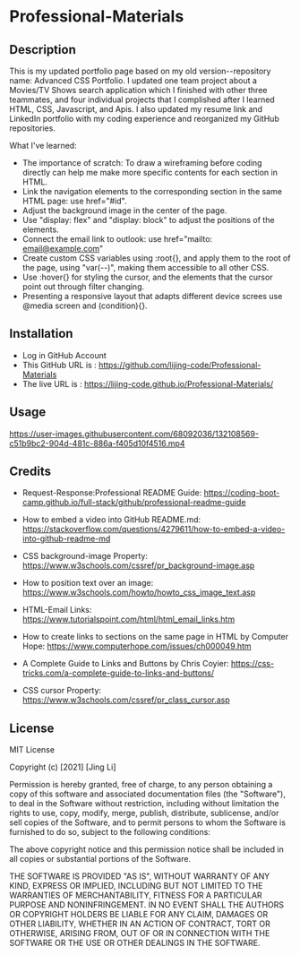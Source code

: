 # Professional-Materials

## Description

This is my updated portfolio page based on my old version--repository name: Advanced CSS Portfolio.
I updated one team project about a Movies/TV Shows search application which I finished with other three teammates, and four individual projects that I complished after I learned HTML, CSS, Javascript, and Apis.
I also updated my resume link and LinkedIn portfolio with my coding experience and reorganized my GitHub repositories. 

What I've learned:

* The importance of scratch: To draw a wireframing before coding directly can help me make more specific contents for each section in HTML.
* Link the navigation elements to the corresponding section in the same HTML page: use href="#id". 
* Adjust the background image in the center of the page.
* Use "display: flex" and "display: block" to adjust the positions of the elements.
* Connect the email link to outlook: use href="mailto: email@example.com"
* Create custom CSS variables using :root{}, and apply them to the root of the page, using "var(--)", making them accessible to all other CSS.
* Use :hover{} for styling the cursor, and the elements that the cursor point out through filter changing.
* Presenting a responsive layout that adapts different device screes use @media screen and (condition){}.

## Installation

* Log in GitHub Account
* This GitHub URL is : https://github.com/lijing-code/Professional-Materials
* The live URL is : https://lijing-code.github.io/Professional-Materials/

## Usage



https://user-images.githubusercontent.com/68092036/132108569-c51b9bc2-904d-481c-886a-f405d10f4516.mp4


    
## Credits

* Request-Response:Professional README Guide: https://coding-boot-camp.github.io/full-stack/github/professional-readme-guide 

* How to embed a video into GitHub README.md: https://stackoverflow.com/questions/4279611/how-to-embed-a-video-into-github-readme-md

* CSS background-image Property: https://www.w3schools.com/cssref/pr_background-image.asp

* How to position text over an image: https://www.w3schools.com/howto/howto_css_image_text.asp

* HTML-Email Links: https://www.tutorialspoint.com/html/html_email_links.htm

* How to create links to sections on the same page in HTML by Computer Hope:  https://www.computerhope.com/issues/ch000049.htm

* A Complete Guide to Links and Buttons by Chris Coyier: https://css-tricks.com/a-complete-guide-to-links-and-buttons/

* CSS cursor Property: https://www.w3schools.com/cssref/pr_class_cursor.asp

## License
MIT License

Copyright (c) [2021] [Jing Li]

Permission is hereby granted, free of charge, to any person obtaining a copy
of this software and associated documentation files (the "Software"), to deal
in the Software without restriction, including without limitation the rights
to use, copy, modify, merge, publish, distribute, sublicense, and/or sell
copies of the Software, and to permit persons to whom the Software is
furnished to do so, subject to the following conditions:

The above copyright notice and this permission notice shall be included in all
copies or substantial portions of the Software.

THE SOFTWARE IS PROVIDED "AS IS", WITHOUT WARRANTY OF ANY KIND, EXPRESS OR
IMPLIED, INCLUDING BUT NOT LIMITED TO THE WARRANTIES OF MERCHANTABILITY,
FITNESS FOR A PARTICULAR PURPOSE AND NONINFRINGEMENT. IN NO EVENT SHALL THE
AUTHORS OR COPYRIGHT HOLDERS BE LIABLE FOR ANY CLAIM, DAMAGES OR OTHER
LIABILITY, WHETHER IN AN ACTION OF CONTRACT, TORT OR OTHERWISE, ARISING FROM,
OUT OF OR IN CONNECTION WITH THE SOFTWARE OR THE USE OR OTHER DEALINGS IN THE
SOFTWARE.
